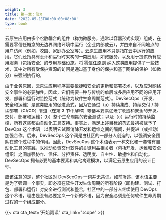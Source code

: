 ```yaml
---
weight: 3
title: 第一章：简介
date: '2022-05-18T00:00:00+08:00'
type: book
---
```


云原生应用由多个松散耦合的组件（称为微服务，通常以容器形式实现）组成，在需要零信任概念的无边界网络环境中运行（企业内部或云），并由来自不同地点的用户访问（例如，校园、家庭办公室等）。云原生应用不只是指在云中运行的应用。它们还指具有设计和运行时架构的一类应用，如微服务，以及用于提供所有应用服务（包括安全）的专用基础设施。将 [零信任原则](https://nvlpubs.nist.gov/nistpubs/SpecialPublications/NIST.SP.800-207.pdf) 纳入这类应用提供了一些技术，其中对所有受保护资源的访问是通过基于身份的保护和基于网络的保护（如微分）来强制执行的。

由于业务原因，云原生应用程序需要敏捷和安全的更新和部署技术，以及应对网络安全事件的必要弹性。因此，它们需要一种与传统的单层或多层应用不同的应用开发、部署和运行时监控范式（统称为软件生命周期范式）。DevSecOps（开发、安全和运维）是这类应用的促进范式，因为它通过（a）持续集成、持续交付 / 持续部署（CI/CD）管道（在第 3 节中解释）等基本要素促进了敏捷和安全的开发、交付、部署和运维；（b）整个生命周期的安全测试；以及（c）运行时的持续监控，所有这些都由自动化工具支持。事实上，满足上述目标的范式最初被赋予了 DevOps 这个术语，以表明它试图消除开发和运维之间的隔阂，并促进（或推动）加强合作。后来，DevSecOps 这个词是由社区的一部分人创造的，以强调安全团队在整个过程中的作用。因此，DevSecOps 这个术语表示一种文化和一套带有自动化工具的实践，以推动负责交付软件的关键利益相关者（包括开发、运维和安全组织）之间加强协作、信任、分担责任、透明度、自主性、敏捷性和自动化。DevSecOps 拥有必要的基本要素和其他构建模块，以满足云原生应用的设计目标。

应该注意的是，整个社区对 DevSecOps 一词并无共识。如前所述，该术语主要是为了强调一个事实，即必须在软件开发生命周期的所有阶段（即构建、测试、打包、部署和运行）对安全进行测试和整合。社区中的一部分人继续使用 DevOps 这个术语，理由是没有必要定义一个新的术语，因为安全必须是任何软件生命周期过程的一个组成部分。

{{< cta cta_text="开始阅读" cta_link="scope" >}}